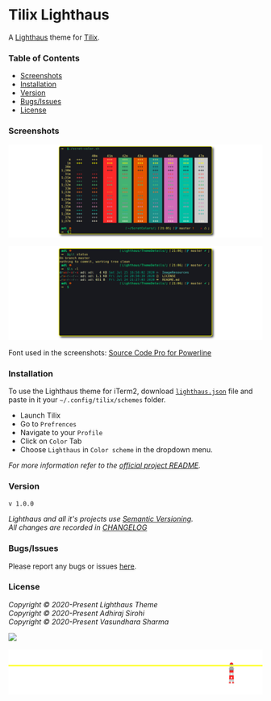 # Tilix Lighthaus
A [Lighthaus](https://github.com/lighthaus-theme/lighthaus) theme for [Tilix](https://gnunn1.github.io/tilix-web/).

### Table of Contents
- [Screenshots](#screenshots)
- [Installation](#installation)
- [Version](#version)
- [Bugs/Issues](#bugs/issues)
- [License](#license)

### Screenshots

<p align="center"><img src="https://raw.githubusercontent.com/lighthaus-theme/tilix/master/tilix-01.png"><p>

<p align="center"><img src="https://raw.githubusercontent.com/lighthaus-theme/tilix/master/tilix-02.png"><p>

Font used in the screenshots: [Source Code Pro for Powerline](https://github.com/powerline/fonts/tree/master/SourceCodePro)

### Installation

To use the Lighthaus theme for iTerm2, download [`lighthaus.json`](https://github.com/lighthaus-theme/tilix/blob/master/src/lighthaus.json) file and paste in it your `~/.config/tilix/schemes` folder. <br>
- Launch Tilix
- Go to `Prefrences`
- Navigate to your `Profile`
- Click on `Color` Tab
- Choose `Lighthaus` in `Color scheme` in the dropdown menu.

_For more information refer to the [official project README](https://github.com/gnunn1/tilix/wiki)._

### Version
```
v 1.0.0
```

_Lighthaus and all it's projects use [Semantic Versioning](https://semver.org/)._ <br/>
_All changes are recorded in [CHANGELOG](https://github.com/lighthaus-theme/tilix/blob/master/CHANGELOG.md)_

### Bugs/Issues
Please report any bugs or issues [here](https://github.com/lighthaus-theme/tilix/issues).

### License 

_Copyright © 2020-Present Lighthaus Theme_<br>
_Copyright © 2020-Present Adhiraj Sirohi_<br>
_Copyright © 2020-Present Vasundhara Sharma_

<p align="left"><a href="https://github.com/lighthaus-theme/tilix/blob/master/LICENSE"><img src="https://img.shields.io/static/v1.svg??style=flat&logo=appveyore&label=License&message=MIT&colorA=1C918A&colorB=50C16E"/></a></p>

<p align="center"><img src="https://raw.githubusercontent.com/lighthaus-theme/lighthaus/9e5cf66db03fc3e183e6cfbf7c4c04263a4f23df/ImageResources/lighthaus-border.svg"><p>

